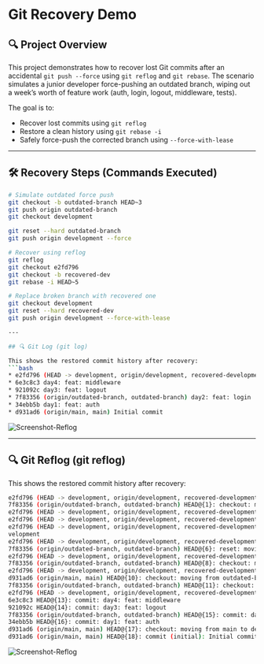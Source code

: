 # Git Recovery Demo

## 🔍 Project Overview

This project demonstrates how to recover lost Git commits after an accidental `git push --force` using `git reflog` and `git rebase`. The scenario simulates a junior developer force-pushing an outdated branch, wiping out a week’s worth of feature work (auth, login, logout, middleware, tests).

The goal is to:
- Recover lost commits using `git reflog`
- Restore a clean history using `git rebase -i`
- Safely force-push the corrected branch using `--force-with-lease`

---

## 🛠️ Recovery Steps (Commands Executed)

```bash
# Simulate outdated force push
git checkout -b outdated-branch HEAD~3  
git push origin outdated-branch  
git checkout development

git reset --hard outdated-branch
git push origin development --force  

# Recover using reflog
git reflog
git checkout e2fd796
git checkout -b recovered-dev
git rebase -i HEAD~5

# Replace broken branch with recovered one
git checkout development
git reset --hard recovered-dev
git push origin development --force-with-lease

---

## 🔍 Git Log (git log)

This shows the restored commit history after recovery:
```bash
* e2fd796 (HEAD -> development, origin/development, recovered-development) day5: feat: tests
* 6e3c8c3 day4: feat: middleware
* 921092c day3: feat: logout
* 7f83356 (origin/outdated-branch, outdated-branch) day2: feat: login
* 34ebb5b day1: feat: auth
* d931ad6 (origin/main, main) Initial commit
```

![Screenshot-Reflog](http://aideck.eu/course-git/Git3.JPG)

---

## 🔍 Git Reflog (git reflog)

This shows the restored commit history after recovery:
```bash
e2fd796 (HEAD -> development, origin/development, recovered-development) HEAD@{0}: reset: moving to recovered-development
7f83356 (origin/outdated-branch, outdated-branch) HEAD@{1}: checkout: moving from recovered-development to development
e2fd796 (HEAD -> development, origin/development, recovered-development) HEAD@{2}: rebase (finish): returning to refs/heads/recovered-development
e2fd796 (HEAD -> development, origin/development, recovered-development) HEAD@{3}: rebase (start): checkout HEAD~5
e2fd796 (HEAD -> development, origin/development, recovered-development) HEAD@{4}: checkout: moving from e2fd79635fa706464c67ce07f73d0d232bf91f5e to recovered-de
velopment
e2fd796 (HEAD -> development, origin/development, recovered-development) HEAD@{5}: checkout: moving from development to e2fd796
7f83356 (origin/outdated-branch, outdated-branch) HEAD@{6}: reset: moving to outdated-branch
e2fd796 (HEAD -> development, origin/development, recovered-development) HEAD@{7}: checkout: moving from outdated-branch to development
7f83356 (origin/outdated-branch, outdated-branch) HEAD@{8}: checkout: moving from development to outdated-branch
e2fd796 (HEAD -> development, origin/development, recovered-development) HEAD@{9}: checkout: moving from main to development
d931ad6 (origin/main, main) HEAD@{10}: checkout: moving from outdated-branch to main
7f83356 (origin/outdated-branch, outdated-branch) HEAD@{11}: checkout: moving from development to outdated-branch
e2fd796 (HEAD -> development, origin/development, recovered-development) HEAD@{12}: commit: day5: feat: tests
6e3c8c3 HEAD@{13}: commit: day4: feat: middleware
921092c HEAD@{14}: commit: day3: feat: logout
7f83356 (origin/outdated-branch, outdated-branch) HEAD@{15}: commit: day2: feat: login
34ebb5b HEAD@{16}: commit: day1: feat: auth
d931ad6 (origin/main, main) HEAD@{17}: checkout: moving from main to development
d931ad6 (origin/main, main) HEAD@{18}: commit (initial): Initial commit
```

![Screenshot-Reflog](http://aideck.eu/course-git/Git4.JPG)
